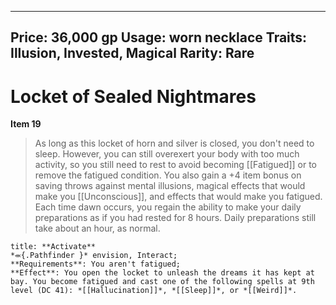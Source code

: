 
---
Price: 36,000 gp
Usage: worn necklace
Traits: Illusion, Invested, Magical
Rarity: Rare
---

# Locket of Sealed Nightmares

**Item 19**

> As long as this locket of horn and silver is closed, you don't need to sleep. However, you can still overexert your body with too much activity, so you still need to rest to avoid becoming [[Fatigued]] or to remove the fatigued condition. You also gain a +4 item bonus on saving throws against mental illusions, magical effects that would make you [[Unconscious]], and effects that would make you fatigued. Each time dawn occurs, you regain the ability to make your daily preparations as if you had rested for 8 hours. Daily preparations still take about an hour, as normal.

```ad-embed-ability
title: **Activate**
*⬺{.Pathfinder }* envision, Interact; 
**Requirements**: You aren't fatigued;
**Effect**: You open the locket to unleash the dreams it has kept at bay. You become fatigued and cast one of the following spells at 9th level (DC 41): *[[Hallucination]]*, *[[Sleep]]*, or *[[Weird]]*.

```
